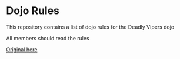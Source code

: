 Dojo Rules
==========

This repository contains a list of dojo rules for the Deadly Vipers dojo

All members should read the rules

[Original here](https://github.com/deadlyvipers)

